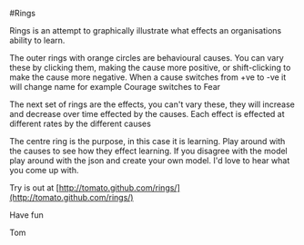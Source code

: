 #Rings

Rings is an attempt to graphically illustrate what effects an organisations ability to learn.

The outer rings with orange circles are behavioural causes. You can vary these by clicking them, making the cause more positive, or shift-clicking to make the cause more negative. When a cause switches from +ve to -ve it will change name for example Courage switches to Fear

The next set of rings are the effects, you can't vary these, they will increase and decrease over time effected by the causes. Each effect is effected at different rates by the different causes

The centre ring is the purpose, in this case it is learning. Play around with the causes to see how they effect learning. If you disagree with the model play around with the json and create your own model. I'd love to hear what you come up with.

Try is out at [http://tomato.github.com/rings/](http://tomato.github.com/rings/)

Have fun

Tom